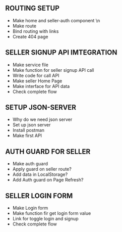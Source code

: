 ## ROUTING SETUP 

- Make home and seller-auth component \n
- Make route
- Bind routing with links
- Create 404 page

## SELLER SIGNUP API IMTEGRATION

- Make service file
- Make function for seller signup API call
- Write code for call API
- Make seller Home Page
- Make interface for API data
- Check complete flow

## SETUP JSON-SERVER

- Why do we need json server
- Set up json server
- Install postman
- Make first API

## AUTH GUARD FOR SELLER

- Make auth guard
- Apply guard on seller route?
- Add data in LocalStorage?
- Add Auth guard on Page Refresh?

## SELLER LOGIN FORM

- Make Login form 
- Make function fir get login form value
- Link for toggle login and signup
- Check complete flow